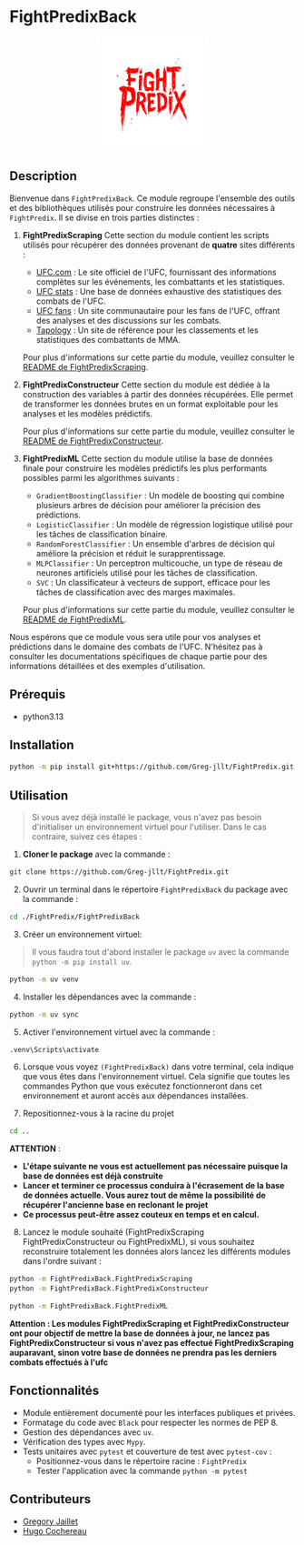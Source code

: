 # FightPredixBack

<p align="center">
  <img src="../FightPredixApp/img/logo_readme.png" alt="Logo de mon projet" width="200" height="200">
</p>

## Description

Bienvenue dans `FightPredixBack`. Ce module regroupe l'ensemble des outils et des bibliothèques utilisés pour construire les données nécessaires à `FightPredix`. Il se divise en trois parties distinctes :

1. **FightPredixScraping**
   Cette section du module contient les scripts utilisés pour récupérer des données provenant de **quatre** sites différents :
   - [UFC.com](https://www.ufc.com/) : Le site officiel de l'UFC, fournissant des informations complètes sur les événements, les combattants et les statistiques.
   - [UFC stats](http://www.ufcstats.com/statistics/events/completed) : Une base de données exhaustive des statistiques des combats de l'UFC.
   - [UFC fans](https://www.ufc-fr.com/) : Un site communautaire pour les fans de l'UFC, offrant des analyses et des discussions sur les combats.
   - [Tapology](https://www.tapology.com/) : Un site de référence pour les classements et les statistiques des combattants de MMA.

   Pour plus d'informations sur cette partie du module, veuillez consulter le [README de FightPredixScraping](./FightPredixScraping/).

2. **FightPredixConstructeur**
   Cette section du module est dédiée à la construction des variables à partir des données récupérées. Elle permet de transformer les données brutes en un format exploitable pour les analyses et les modèles prédictifs.

   Pour plus d'informations sur cette partie du module, veuillez consulter le [README de FightPredixConstructeur](./FightPredixConstructeur/).

3. **FightPredixML**
   Cette section du module utilise la base de données finale pour construire les modèles prédictifs les plus performants possibles parmi les algorithmes suivants :
   - `GradientBoostingClassifier` : Un modèle de boosting qui combine plusieurs arbres de décision pour améliorer la précision des prédictions.
   - `LogisticClassifier` : Un modèle de régression logistique utilisé pour les tâches de classification binaire.
   - `RandomForestClassifier` : Un ensemble d'arbres de décision qui améliore la précision et réduit le surapprentissage.
   - `MLPClassifier` : Un perceptron multicouche, un type de réseau de neurones artificiels utilisé pour les tâches de classification.
   - `SVC` : Un classificateur à vecteurs de support, efficace pour les tâches de classification avec des marges maximales.

   Pour plus d'informations sur cette partie du module, veuillez consulter le [README de FightPredixML](./FightPredixML/).

Nous espérons que ce module vous sera utile pour vos analyses et prédictions dans le domaine des combats de l'UFC. N'hésitez pas à consulter les documentations spécifiques de chaque partie pour des informations détaillées et des exemples d'utilisation.

## Prérequis

- python3.13

## Installation

```bash
python -m pip install git+https://github.com/Greg-jllt/FightPredix.git
```

## Utilisation

> Si vous avez déjà installé le package, vous n'avez pas besoin d'initialiser un environnement virtuel pour l'utiliser.
Dans le cas contraire, suivez ces étapes :

1. **Cloner le package** avec la commande :

```bash
git clone https://github.com/Greg-jllt/FightPredix.git
```

2. Ouvrir un terminal dans le répertoire `FightPredixBack` du package avec la commande :

```bash
cd ./FightPredix/FightPredixBack
```

3. Créer un environnement virtuel:

> Il vous faudra tout d'abord installer le package `uv` avec la commande `python -m pip install uv`.

```bash
python -m uv venv
```

4. Installer les dépendances avec la commande :

```bash
python -m uv sync
```

5. Activer l'environnement virtuel avec la commande :

```bash
.venv\Scripts\activate
```

6. Lorsque vous voyez `(FightPredixBack)` dans votre terminal, cela indique que vous êtes dans l'environnement virtuel.
Cela signifie que toutes les commandes Python que vous exécutez fonctionneront dans cet environnement et auront accès aux dépendances installées.

7. Repositionnez-vous à la racine du projet

```bash
cd ..
```

**ATTENTION** :

- **L'étape suivante ne vous est actuellement pas nécessaire puisque la base de données est déjà construite**
- **Lancer et terminer ce processus conduira à l'écrasement de la base de données actuelle. Vous aurez tout de même la possibilité de récupérer l'ancienne base en reclonant le projet**
- **Ce processus peut-être assez couteux en temps et en calcul.**

8. Lancez le module souhaité (FightPredixScraping FightPredixConstructeur ou FightPredixML), si vous souhaitez reconstruire totalement les données alors lancez les différents modules dans l'ordre suivant :

```bash
python -m FightPredixBack.FightPredixScraping
python -m FightPredixBack.FightPredixConstructeur
```

```bash
python -m FightPredixBack.FightPredixML
```

**Attention : Les modules FightPredixScraping et FightPredixConstructeur ont pour objectif de mettre la base de données à jour, ne lancez pas FightPredixConstructeur si vous n'avez pas effectué FightPredixScraping auparavant, sinon votre base de données ne prendra pas les derniers combats effectués à l'ufc**

## Fonctionnalités

- Module entièrement documenté pour les interfaces publiques et privées.
- Formatage du code avec `Black` pour respecter les normes de PEP 8.
- Gestion des dépendances avec `uv`.
- Vérification des types avec `Mypy`.
- Tests unitaires avec `pytest` et couverture de test avec `pytest-cov` :
   - Positionnez-vous dans le répertoire racine : `FightPredix`
   - Tester l'application avec la commande `python -m pytest`

## Contributeurs

- [Gregory Jaillet](https://github.com/Greg-jllt)
- [Hugo Cochereau](https://github.com/hugocoche)
